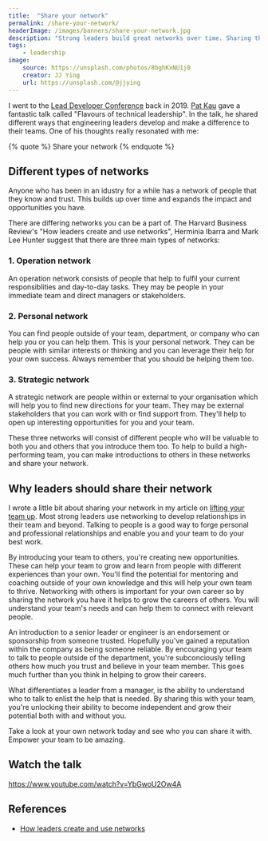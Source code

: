 ```yaml
---
title:  "Share your network"
permalink: /share-your-network/
headerImage: /images/banners/share-your-network.jpg
description: "Strong leaders build great networks over time. Sharing those networks can help to unlock your team's potential too."
tags:
    - leadership
image:
    source: https://unsplash.com/photos/8bghKxNU1j0
    creator: JJ Ying
    url: https://unsplash.com/@jjying
---
```


I went to the [Lead Developer Conference](https://theleaddeveloper.com/) back in 2019. [Pat Kau](https://www.patkua.com/) gave a fantastic talk called "Flavours of technical leadership". In the talk, he shared different ways that engineering leaders develop and make a difference to their teams. One of his thoughts really resonated with me:

{% quote %}
Share your network
{% endquote %}

## Different types of networks

Anyone who has been in an idustry for a while has a network of people that they know and trust. This builds up over time and expands the impact and opportunities you have.

There are differing networks you can be a part of. The Harvard Business Review's "How leaders create and use networks", Herminia Ibarra and Mark Lee Hunter suggest that there are three main types of networks:

### 1. Operation network

An operation network consists of people that help to fulfil your current responsiblities and day-to-day tasks. They may be people in your immediate team and direct managers or stakeholders. 

### 2. Personal network

You can find people outside of your team, department, or company who can help you or you can help them. This is your personal network. They can be people with similar interests or thinking and you can leverage their help for your own success. Always remember that you should be helping them too.

### 3. Strategic network

A strategic network are people within or external to your organisation which will help you to find new directions for your team. They may be external stakeholders that you can work with or find support from. They'll help to open up interesting opportunities for you and your team.

These three networks will consist of different people who will be valuable to both you and others that you introduce them too. To help to build a high-performing team, you can make introductions to others in these networks and share your network.
## Why leaders should share their network

I wrote a little bit about sharing your network in my article on [lifting your team up](/lift-your-team-up/). Most strong leaders use networking to develop relationships in their team and beyond. Talking to people is a good way to forge personal and professional relationships and enable you and your team to do your best work.

By introducing your team to others, you're creating new opportunities. These can help your team to grow and learn from people with different experiences than your own. You'll find the potential for mentoring and coaching outside of your own knowledge and this will help your own team to thrive. Networking with others is important for your own career so by sharing the network you have it helps to grow the careers of others. You will understand your team's needs and can help them to connect with relevant people.

An introduction to a senior leader or engineer is an endorsement or sponsorship from someone trusted. Hopefully you've gained a reputation within the company as being someone reliable. By encouraging your team to talk to people outside of the department, you're subconciously telling others how much you trust and believe in your team member. This goes much further than you think in helping to grow their careers.

What differentiates a leader from a manager, is the ability to understand who to talk to enlist the help that is needed. By sharing this with your team, you're unlocking their ability to become independent and grow their potential both with and without you.

Take a look at your own network today and see who you can share it with. Empower your team to be amazing.

## Watch the talk

https://www.youtube.com/watch?v=YbGwoU2Ow4A

## References

- [How leaders create and use networks](https://hbr.org/2007/01/how-leaders-create-and-use-networks)